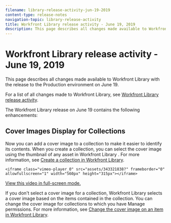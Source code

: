 ```yaml
---
filename: library-release-activity-jun-19-2019
content-type: release-notes
navigation-topic: library-release-activity
title: Workfront Library release activity - June 19, 2019
description: This page describes all changes made available to Workfront Library with the release to the Production environment on June 19.
---
```


# Workfront Library release activity - June 19, 2019

This page describes all changes made available to Workfront Library with the release to the Production environment on June 19.

For a list of all changes made to Workfront Library, see [Workfront Library release activity](../../../product-announcements/product-releases/library-release-activity/workfront-library-release-activity.md).

The Workfront Library release on June 19 contains the following enhancements:

## Cover Images Display for Collections

Now you can add a cover image to a collection to make it easier to identify its contents. When you create a collection, you can select the cover image using the thumbnail of any asset in Workfront Library . For more information, see [Create a collection in Workfront Library](../../../workfront-library/content-management/collections/create-a-collection.md).

```<iframe class="vimeo-player_0" src="assets/343321838?" frameborder="0" allowfullscreen="1" width="560px" height="315px"></iframe>```

[View this video in full-screen mode.](https://vimeo.com/343321838/791937546c)

If you don't select a cover image for a collection, Workfront Library selects a cover image based on the items contained in the collection. You can change the cover image for collections to which you have Manage permissions. For more information, see [Change the cover image on an item in Workfront Library](../../../workfront-library/content-management/change-cover-image-of-folder.md).

##  

